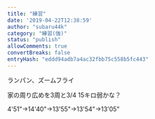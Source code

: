 ```yaml
---
title: "練習"
date: '2019-04-22T12:38:59'
author: "subaru44k"
category: "練習(強)"
status: "publish"
allowComments: true
convertBreaks: false
entryHash: "eddd94adb7a4ac32fbb75c558b5fc443"
---
```

ランパン、ズームフライ

家の周り広めを3周と3/4
15キロ弱かな？

4'51"→14'40"→13'55"→13'54"→13'05"
